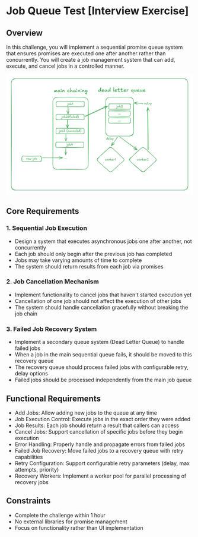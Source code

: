 # Job Queue Test [Interview Exercise]

## Overview

In this challenge, you will implement a sequential promise queue system that ensures promises are executed one after another rather than concurrently. You will create a job management system that can add, execute, and cancel jobs in a controlled manner.

![Architecture](doc/arch.png)

## Core Requirements

### 1. Sequential Job Execution

- Design a system that executes asynchronous jobs one after another, not concurrently
- Each job should only begin after the previous job has completed
- Jobs may take varying amounts of time to complete
- The system should return results from each job via promises

### 2. Job Cancellation Mechanism

- Implement functionality to cancel jobs that haven't started execution yet
- Cancellation of one job should not affect the execution of other jobs
- The system should handle cancellation gracefully without breaking the job chain

### 3. Failed Job Recovery System

- Implement a secondary queue system (Dead Letter Queue) to handle failed jobs
- When a job in the main sequential queue fails, it should be moved to this recovery queue
- The recovery queue should process failed jobs with configurable retry, delay options
- Failed jobs should be processed independently from the main job queue

## Functional Requirements

- Add Jobs: Allow adding new jobs to the queue at any time
- Job Execution Control: Execute jobs in the exact order they were added
- Job Results: Each job should return a result that callers can access
- Cancel Jobs: Support cancellation of specific jobs before they begin execution
- Error Handling: Properly handle and propagate errors from failed jobs
- Failed Job Recovery: Move failed jobs to a recovery queue with retry capabilities
- Retry Configuration: Support configurable retry parameters (delay, max attempts, priority)
- Recovery Workers: Implement a worker pool for parallel processing of recovery jobs

## Constraints

- Complete the challenge within 1 hour
- No external libraries for promise management
- Focus on functionality rather than UI implementation
